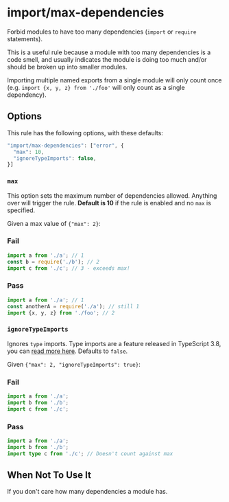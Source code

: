# import/max-dependencies

<!-- end auto-generated rule header -->

Forbid modules to have too many dependencies (`import` or `require` statements).

This is a useful rule because a module with too many dependencies is a code smell, and usually indicates the module is doing too much and/or should be broken up into smaller modules.

Importing multiple named exports from a single module will only count once (e.g. `import {x, y, z} from './foo'` will only count as a single dependency).

## Options

This rule has the following options, with these defaults:

```js
"import/max-dependencies": ["error", {
  "max": 10,
  "ignoreTypeImports": false,
}]
```

### `max`

This option sets the maximum number of dependencies allowed. Anything over will trigger the rule. **Default is 10** if the rule is enabled and no `max` is specified.

Given a max value of `{"max": 2}`:

### Fail

```js
import a from './a'; // 1
const b = require('./b'); // 2
import c from './c'; // 3 - exceeds max!
```

### Pass

```js
import a from './a'; // 1
const anotherA = require('./a'); // still 1
import {x, y, z} from './foo'; // 2
```

### `ignoreTypeImports`

Ignores `type` imports. Type imports are a feature released in TypeScript 3.8, you can [read more here](https://www.typescriptlang.org/docs/handbook/release-notes/typescript-3-8.html#type-only-imports-and-export). Defaults to `false`.

Given `{"max": 2, "ignoreTypeImports": true}`:

<!-- markdownlint-disable-next-line MD024 -- duplicate header -->
### Fail

```ts
import a from './a';
import b from './b';
import c from './c';
```

<!-- markdownlint-disable-next-line MD024 -- duplicate header -->
### Pass

```ts
import a from './a';
import b from './b';
import type c from './c'; // Doesn't count against max
```

## When Not To Use It

If you don't care how many dependencies a module has.

